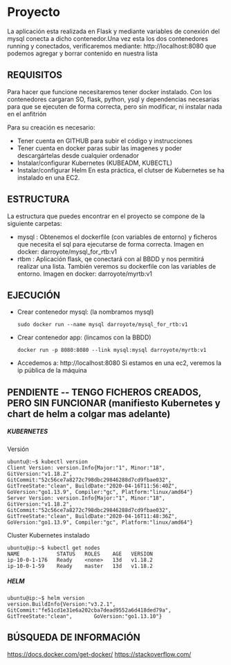 # Proyecto


La aplicación esta realizada en Flask y mediante variables de conexión del mysql conecta a dicho contenedor.Una vez esta los dos contenedores running y conectados, verificaremos mediante: http://localhost:8080 que podemos agregar y borrar contenido en nuestra lista

## REQUISITOS

Para hacer que funcione necesitaremos tener docker instalado.
Con los contenedores cargaran SO, flask, python, ysql y dependencias necesarias para que se ejecuten de forma correcta, pero sin modificar, ni instalar nada en el anfitrión

Para su creación es necesario:
  - Tener cuenta en GITHUB para subir el código y instrucciones
  - Tener cuenta en docker paras subir las imagenes y poder descargártelas desde cualquier ordenador
  - Instalar/configurar Kubernetes (KUBEADM, KUBECTL)
  - Instalar/configurar Helm
En esta práctica, el clutser de Kubernetes se ha instalado en una EC2.


## ESTRUCTURA

La estructura que puedes encontrar en el proyecto se compone de la siguiente carpetas:

  - mysql : Obtenemos el dockerfile (con variables de entorno) y ficheros que necesita el sql para ejecutarse de forma correcta. 
  Imagen en docker: darroyote/mysql_for_rtb:v1 
  - rtbm : Aplicación flask, qe conectará con al BBDD y nos permitirá realizar una lista. También veremos su dockerfile con las variables de entorno. 
  Imagen en docker: darroyote/myrtb:v1

## EJECUCIÓN

  - Crear contenedor mysql: (la nombramos mysql)
    ```
    sudo docker run --name mysql darroyote/mysql_for_rtb:v1
    ```
  - Crear contenedor app: (lincamos con la BBDD)
    ```
    docker run -p 8080:8080 --link mysql:mysql darroyote/myrtb:v1
    ```
  - Accedemos a: http://localhost:8080 Si estamos en una ec2, veremos la ip pública de la máquina      


## PENDIENTE -- TENGO FICHEROS CREADOS, PERO SIN FUNCIONAR (manifiesto Kubernetes y chart de helm a colgar mas adelante)
  ##### KUBERNETES 
  Versión  
  ```
  ubuntu@:~$ kubectl version
  Client Version: version.Info{Major:"1", Minor:"18", GitVersion:"v1.18.2",      GitCommit:"52c56ce7a8272c798dbc29846288d7cd9fbae032", GitTreeState:"clean", BuildDate:"2020-04-16T11:56:40Z", GoVersion:"go1.13.9", Compiler:"gc", Platform:"linux/amd64"}
  Server Version: version.Info{Major:"1", Minor:"18", GitVersion:"v1.18.2", GitCommit:"52c56ce7a8272c798dbc29846288d7cd9fbae032", GitTreeState:"clean", BuildDate:"2020-04-16T11:48:36Z", GoVersion:"go1.13.9", Compiler:"gc", Platform:"linux/amd64"}
  ```
  Cluster Kubernetes instalado
  ```
  ubuntu@ip:~$ kubectl get nodes  
  NAME            STATUS   ROLES    AGE   VERSION  
  ip-10-0-1-176   Ready    <none>   13d   v1.18.2  
  ip-10-0-1-59    Ready    master   13d   v1.18.2
  ```
  ##### HELM
  ```
  ubuntu@ip:~$ helm version
  version.BuildInfo{Version:"v3.2.1", GitCommit:"fe51cd1e31e6a202cba7dead9552a6d418ded79a", GitTreeState:"clean",       GoVersion:"go1.13.10"}
   ```
  ## BÚSQUEDA DE INFORMACIÓN
  
  https://docs.docker.com/get-docker/
  https://stackoverflow.com/

